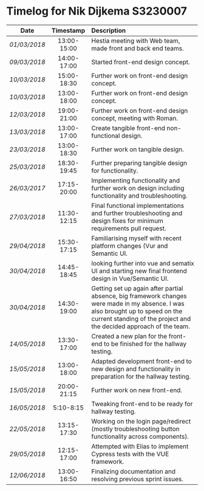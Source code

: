 # Timelog for Nik Dijkema S3230007

| Date | Timestamp | Description |
| :---:        |       :---: | :--- |
| *01/03/2018* | 13:00-15:00 | Hestia meeting with Web team, made front and back end teams. |
| *09/03/2018* | 14:00-17:00 | Started front-end design concept. |
| *10/03/2018* | 15:00-18:30 | Further work on front-end design concept. |
| *10/03/2018* | 13:00-18:00 | Further work on front-end design concept. |
| *12/03/2018* | 19:00-21:00 | Further work on front-end design concept, meeting with Roman. |
| *13/03/2018* | 13:00-17:00 | Create tangible front-end non-functional design. |
| *23/03/2018* | 13:00-18:30 | Further work on tangible design. |
| *25/03/2018* | 18:30-19:45 | Further preparing tangible design for functionality. |
| *26/03/2017* | 17:15-20:00 | Implementing functionality and further work on design including functionality and troubleshooting. |
| *27/03/2018* | 11:30-12:15 | Final functional implementations and further troubleshooting and design fixes for minimum requirements pull request. |
| *29/04/2018* | 15:30-17:15 | Familiarising myself with recent platform changes (Vur and Semantic UI. |
| *30/04/2018* | 14:45-18:45 | looking further into vue and sematix UI and starting new final frontend design in Vue/Semantic UI. |
| *30/04/2018* | 14:30-19:00 | Getting set up again after partial absence, big framework changes were made in my absence. I was also brought up to speed on the current standing of the project and the decided approach of the team. |
| *14/05/2018* | 13:30-17:00 | Created a new plan for the front-end to be finished for the hallway testing. |
| *15/05/2018* | 13:00-18:00 | Adapted development front-end to new design and functionality in preparation for the hallway testing. |
| *15/05/2018* | 20:00-21:15 | Further work on new front-end. |
| *16/05/2018* | 5:10-8:15 | Tweaking front-end to be ready for hallway testing. |
| *22/05/2018* | 13:15-17:30 | Working on the login page/redirect (mostly troubleshooting button functionality across components). |
| *29/05/2018* | 12:15-17:00 | Attempted with Elias to implement Cypress tests with the VUE framework. |
| *12/06/2018* | 13:00-16:50 | Finalizing documentation and resolving previous sprint issues. |
